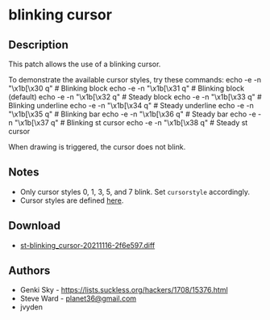 blinking cursor
===============

Description
-----------
This patch allows the use of a blinking cursor.

To demonstrate the available cursor styles, try these commands:
	echo -e -n "\x1b[\x30 q" # Blinking block
	echo -e -n "\x1b[\x31 q" # Blinking block (default)
	echo -e -n "\x1b[\x32 q" # Steady block
	echo -e -n "\x1b[\x33 q" # Blinking underline
	echo -e -n "\x1b[\x34 q" # Steady underline
	echo -e -n "\x1b[\x35 q" # Blinking bar
	echo -e -n "\x1b[\x36 q" # Steady bar
	echo -e -n "\x1b[\x37 q" # Blinking st cursor
	echo -e -n "\x1b[\x38 q" # Steady st cursor

When drawing is triggered, the cursor does not blink.

Notes
-----
* Only cursor styles 0, 1, 3, 5, and 7 blink.  Set `cursorstyle` accordingly.
* Cursor styles are defined [here](https://invisible-island.net/xterm/ctlseqs/ctlseqs.html#h4-Functions-using-CSI-_-ordered-by-the-final-character-lparen-s-rparen:CSI-Ps-SP-q.1D81).

Download
--------
* [st-blinking\_cursor-20211116-2f6e597.diff](st-blinking_cursor-20211116-2f6e597.diff)

Authors
-------
* Genki Sky - <https://lists.suckless.org/hackers/1708/15376.html>
* Steve Ward - <planet36@gmail.com>
* jvyden
